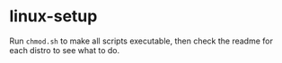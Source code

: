 
# linux-setup

Run `chmod.sh` to make all scripts executable, then check the readme for each distro to see what to do.
